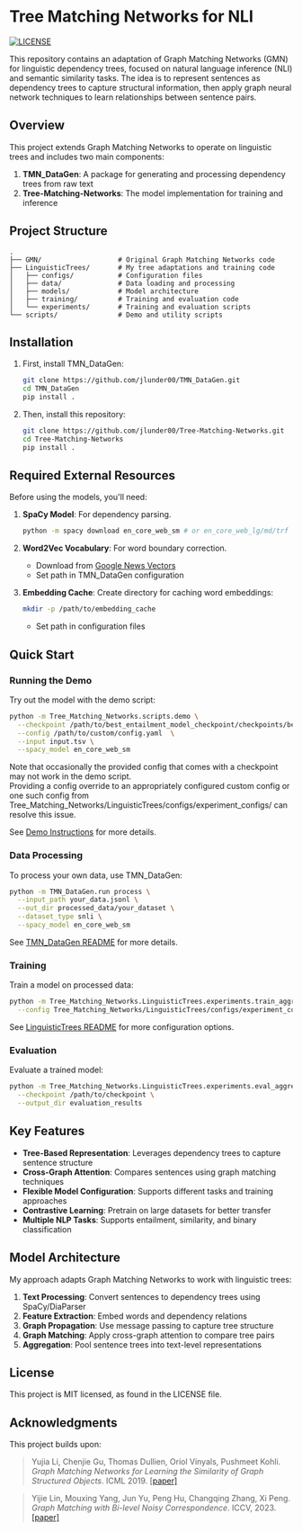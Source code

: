[//]: # (Authored by: Jason Lunder, github: https://github.com/jlunder00)

# Tree Matching Networks for NLI

[![LICENSE](https://img.shields.io/badge/license-MIT-green)](https://github.com/jlunder00/Tree-Matching-Networks/blob/main/LICENSE)

This repository contains an adaptation of Graph Matching Networks (GMN) for linguistic dependency trees, focused on natural language inference (NLI) and semantic similarity tasks. The idea is to represent sentences as dependency trees to capture structural information, then apply graph neural network techniques to learn relationships between sentence pairs.

## Overview

This project extends Graph Matching Networks to operate on linguistic trees and includes two main components:

1. **TMN_DataGen**: A package for generating and processing dependency trees from raw text
2. **Tree-Matching-Networks**: The model implementation for training and inference

## Project Structure

```
.
├── GMN/                   # Original Graph Matching Networks code
├── LinguisticTrees/       # My tree adaptations and training code
│   ├── configs/           # Configuration files
│   ├── data/              # Data loading and processing
│   ├── models/            # Model architecture
│   ├── training/          # Training and evaluation code
│   └── experiments/       # Training and evaluation scripts
└── scripts/               # Demo and utility scripts
```

## Installation

1. First, install TMN_DataGen:
   ```bash
   git clone https://github.com/jlunder00/TMN_DataGen.git
   cd TMN_DataGen
   pip install .
   ```

2. Then, install this repository:
   ```bash
   git clone https://github.com/jlunder00/Tree-Matching-Networks.git
   cd Tree-Matching-Networks
   pip install .
   ```

## Required External Resources

Before using the models, you'll need:

1. **SpaCy Model**: For dependency parsing.
   ```bash
   python -m spacy download en_core_web_sm # or en_core_web_lg/md/trf
   ```

2. **Word2Vec Vocabulary**: For word boundary correction.
   - Download from [Google News Vectors](https://www.kaggle.com/datasets/adarshsng/googlenewsvectors)
   - Set path in TMN_DataGen configuration

3. **Embedding Cache**: Create directory for caching word embeddings:
   ```bash
   mkdir -p /path/to/embedding_cache
   ```
   - Set path in configuration files

## Quick Start

### Running the Demo

Try out the model with the demo script:

```bash
python -m Tree_Matching_Networks.scripts.demo \
  --checkpoint /path/to/best_entailment_model_checkpoint/checkpoints/best_model.pt \
  --config /path/to/custom/config.yaml  \
  --input input.tsv \
  --spacy_model en_core_web_sm
```
Note that occasionally the provided config that comes with a checkpoint may not work in the demo script.    
Providing a config override to an appropriately configured custom config or one such config from Tree_Matching_Networks/LinguisticTrees/configs/experiment_configs/ can resolve this issue.

See [Demo Instructions](scripts/README.md) for more details.

### Data Processing

To process your own data, use TMN_DataGen:

```bash
python -m TMN_DataGen.run process \
  --input_path your_data.jsonl \
  --out_dir processed_data/your_dataset \
  --dataset_type snli \
  --spacy_model en_core_web_sm
```

See [TMN_DataGen README](https://github.com/jlunder00/TMN_DataGen/blob/main/README.md) for more details.

### Training

Train a model on processed data:

```bash
python -m Tree_Matching_Networks.LinguisticTrees.experiments.train_aggregative \
  --config Tree_Matching_Networks/LinguisticTrees/configs/experiment_configs/aggregative_config.yaml
```

See [LinguisticTrees README](Tree_Matching_Networks/LinguisticTrees/README.md) for more configuration options.

### Evaluation

Evaluate a trained model:

```bash
python -m Tree_Matching_Networks.LinguisticTrees.experiments.eval_aggregated \
  --checkpoint /path/to/checkpoint \
  --output_dir evaluation_results
```

## Key Features

- **Tree-Based Representation**: Leverages dependency trees to capture sentence structure
- **Cross-Graph Attention**: Compares sentences using graph matching techniques
- **Flexible Model Configuration**: Supports different tasks and training approaches
- **Contrastive Learning**: Pretrain on large datasets for better transfer
- **Multiple NLP Tasks**: Supports entailment, similarity, and binary classification

## Model Architecture

My approach adapts Graph Matching Networks to work with linguistic trees:

1. **Text Processing**: Convert sentences to dependency trees using SpaCy/DiaParser
2. **Feature Extraction**: Embed words and dependency relations
3. **Graph Propagation**: Use message passing to capture tree structure
4. **Graph Matching**: Apply cross-graph attention to compare tree pairs
5. **Aggregation**: Pool sentence trees into text-level representations

## License

This project is MIT licensed, as found in the LICENSE file.

## Acknowledgments

This project builds upon:

> Yujia Li, Chenjie Gu, Thomas Dullien, Oriol Vinyals, Pushmeet Kohli. *Graph Matching Networks for Learning the Similarity of Graph Structured Objects*. ICML 2019. [[paper\]](https://arxiv.org/abs/1904.12787)

> Yijie Lin, Mouxing Yang, Jun Yu, Peng Hu, Changqing Zhang, Xi Peng. *Graph Matching with Bi-level Noisy Correspondence*. ICCV, 2023. [[paper]](https://arxiv.org/pdf/2212.04085.pdf)
